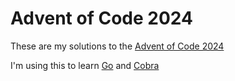 # Advent of Code 2024

These are my solutions to the [Advent of Code 2024](https://adventofcode.com/2024)

I'm using this to learn [Go](https://go.dev/) and [Cobra](https://cobra.dev/)